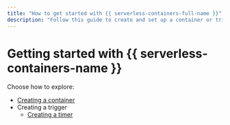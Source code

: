 ```yaml
---
title: "How to get started with {{ serverless-containers-full-name }}"
description: "Follow this guide to create and set up a container or trigger."
---
```


# Getting started with {{ serverless-containers-name }}

Choose how to explore:

* [Creating a container](container.md)
* Creating a trigger
   * [Creating a timer](timer.md)